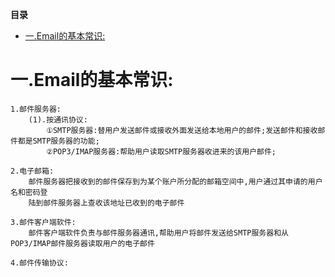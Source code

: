 <!-- START doctoc generated TOC please keep comment here to allow auto update -->
<!-- DON'T EDIT THIS SECTION, INSTEAD RE-RUN doctoc TO UPDATE -->
**目录**

- [一.Email的基本常识:](#%E4%B8%80email%E7%9A%84%E5%9F%BA%E6%9C%AC%E5%B8%B8%E8%AF%86)

<!-- END doctoc generated TOC please keep comment here to allow auto update -->

# 一.Email的基本常识:
	1.邮件服务器:
		(1).按通讯协议:
			①SMTP服务器:替用户发送邮件或接收外面发送给本地用户的邮件;发送邮件和接收邮件都是SMTP服务器的功能;
			②POP3/IMAP服务器:帮助用户读取SMTP服务器收进来的该用户邮件;
		
	2.电子邮箱:
		邮件服务器把接收到的邮件保存到为某个账户所分配的邮箱空间中,用户通过其申请的用户名和密码登
		陆到邮件服务器上查收该地址已收到的电子邮件	
	
	3.邮件客户端软件:
		邮件客户端软件负责与邮件服务器通讯,帮助用户将邮件发送给SMTP服务器和从POP3/IMAP邮件服务器读取用户的电子邮件
	
	4.邮件传输协议:
	